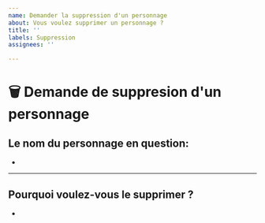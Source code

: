 ```yaml
---
name: Demander la suppression d'un personnage
about: Vous voulez supprimer un personnage ?
title: ''
labels: Suppression
assignees: ''

---
```


# 🗑️ Demande de suppresion d'un personnage

## Le nom du personnage en question:
<!-- Insérez votre réponse sous ce trait -->

* 

---

## Pourquoi voulez-vous le supprimer ?
<!-- Insérez votre réponse sous ce trait -->

* 